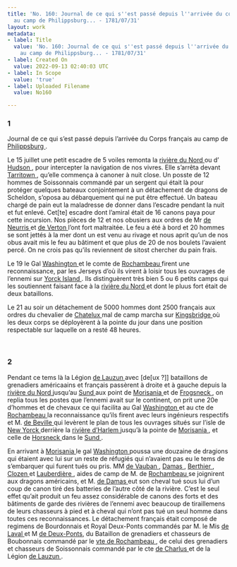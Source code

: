 ```yaml
---
title: 'No. 160: Journal de ce qui s''est passé depuis l''arrivée du corps françis
  au camp de Philippsburg... - 1781/07/31'
layout: work
metadata:
- label: Title
  value: 'No. 160: Journal de ce qui s''est passé depuis l''arrivée du corps françis
    au camp de Philippsburg... - 1781/07/31'
- label: Created On
  value: 2022-09-13 02:40:03 UTC
- label: In Scope
  value: 'true'
- label: Uploaded Filename
  value: No160

---
```

<div class="pages">
<div id="page-32547624">
<h3><a name="page-32547624">1</a></h3>
<div class="page-content">
<p>Journal de ce qui s’est passé depuis l’arrivée du Corps français au <span class="line-break"> </span>camp de <a href="../subjects/32162963.html" title="Phillipsburg, New York"> Philippsburg </a>.</p>
<p>Le 15 juillet une petit escadre de 5 voiles remonta la <a href="../subjects/32162961.html" title="Hudson River"> rivière du Nord </a> <span class="line-break"> </span>ou d’ <a href="../subjects/32162961.html" title="Hudson River"> Hudson </a>, pour intercepter la navigation de nos vivres. Elle s’arrêta <span class="line-break"> </span>devant <a href="../subjects/32163219.html" title="Tarrytown, New York"> Tarritown </a>, qu’elle commença à canoner à nuit close. <span class="line-break"> </span>Un posste de 12 hommes de Soissonnais commandé par un sergent<span class="line-break"> </span>qui était là pour protéger quelques bateaux conjointement à un <span class="line-break"> </span>détachement de dragons de Scheldon, s’oposa au débarquement <span class="line-break"> </span>qui ne put être effectué. Un bateau chargé de pain eut la <span class="line-break"> </span>maladresse de donner dans l’escadre pendant la nuit et fut <span class="line-break"> </span>enlevé. Cet[te] escadre dont l’amiral était de 16 canons paya <span class="line-break"> </span>pour cette incursion. Nos pièces de 12 et nos obusiers <span class="line-break"> </span>aux ordres de Mr <a href="../subjects/32163220.html" title="Bernard de Neurisse"> de Neurris </a> et <a href="../subjects/32163221.html" title="Jean-Phillipe de Verton"> de Verton </a> l’ont fort maltraitée. <span class="line-break"> </span>Le feu a été à bord et 20 hommes se sont jettés à la mer dont un <span class="line-break"> </span>est venu au rivage et nous aprit qu’un de nos obus avait <span class="line-break"> </span>mis le feu au bâtiment et que plus de 20 de nos boulets <span class="line-break"> </span>l’avaient percé. On ne crois pas qu’ils reviennent de sitost <span class="line-break"> </span>chercher du pain frais.</p>
<p>Le 19 le Gal <a href="../subjects/32162841.html" title="George Washington; 1732-1799"> Washington </a> et le comte de <a href="../subjects/32166229.html" title="Jean-Baptiste Donatien de Vimeur de Rochambeau; 1725-1807"> Rochambeau </a> <span class="line-break"> </span>firent une reconnaissance, par les Jerseys d’où ils virent <span class="line-break"> </span>à loisir tous les ouvrages de l’ennemi sur <a href="../subjects/32162880.html" title=" Yorktown, Virginia "> Yorck Island </a>. Ils <span class="line-break"> </span>distinguèrent très bien 5 ou 6 petits camps qui les soutiennent <span class="line-break"> </span>faisant face à la <a href="../subjects/32162961.html" title="Hudson River"> rivière du Nord </a> et dont le pluus fort était de <span class="line-break"> </span>deux bataillons.</p>
<p>Le 21 au soir un détachement de 5000 hommes dont <span class="line-break"> </span>2500 français aux ordres du chevalier de <a href="../subjects/32163223.html" title="François Jean de Beauvoir, marquis de Chastellux; 1734-1788"> Chatelux </a> mal de camp marcha<span class="line-break"> </span>sur <a href="../subjects/32163256.html" title="Kingsbridge, New York"> Kingsbridge </a> où les deux corps se déployèrent à la pointe du jour <span class="line-break"> </span>dans une position respectable sur laquelle on a resté 48 heures. </p>
</div>
</div>
<br />
<div id="page-32547625">
<h3><a name="page-32547625">2</a></h3>
<div class="page-content">
<p>Pendant ce tems là la Légion <a href="../subjects/32162865.html" title="Armand-Louis Gontaut, duc de Lauzun; 1747-1793"> de Lauzun </a> avec <span class="unclear">[de[ux ?]]</span> bataillons de grenadiers américaains et français passèrent à droite et à gauche depuis <span class="line-break"> </span>la <a href="../subjects/32162961.html" title="Hudson River"> rivière du Nord </a> jusqu’au <a href="../subjects/32163225.html" title="Long Island Sound"> Sund </a> aux point de <a href="../subjects/32166193.html" title="Morisiana, New York"> Morisania </a> <span class="line-break"> </span>et de <a href="../subjects/32163227.html" title="Throgs Neck, New York"> Frogsneck </a>, on replia tous les postes que l’ennemi avait <span class="line-break"> </span>sur le continent, on prit une 20e d’hommes et de chevaux ce qui <span class="line-break"> </span>facilita au Gal <a href="../subjects/32162841.html" title="George Washington; 1732-1799"> Washington </a> et au cte de <a href="../subjects/32166229.html" title="Jean-Baptiste Donatien de Vimeur de Rochambeau; 1725-1807"> Rochambeau </a> la reconnaissance <span class="line-break"> </span>qu’ils firent avec leurs ingénieurs respectifs et M. <a href="../subjects/32162953.html" title="Pierre-François de Béville"> de Beville </a> <span class="line-break"> </span>qui levèrent le plan de tous les ouvrages situés sur l’isle de <a href="../subjects/32162830.html" title=" New York "> New Yorck </a><span class="line-break"> </span>derrière la <a href="../subjects/32163251.html" title="Harlem River"> rivière d’Harlem </a> jusqu’à la pointe de <a href="../subjects/32166193.html" title="Morisiana, New York"> Morisania </a>, et celle <span class="line-break"> </span>de <a href="../subjects/32166194.html" title="Horseneck, Connecticut"> Horsneck </a> dans le <a href="../subjects/32163225.html" title="Long Island Sound"> Sund </a>.</p>
<p>En arrivant à <a href="../subjects/32166193.html" title="Morisiana, New York"> Morisania </a> le gal <a href="../subjects/32162841.html" title="George Washington; 1732-1799"> Washington </a> poussa une douzaine <span class="line-break"> </span>de dragions qui étaient avec lui sur un reste de réfugiés qui n’avaient <span class="line-break"> </span>pas eu le tems de s’embarquer qui furent tués ou pris. MM <a href="../subjects/32163230.html" title="Jacques Anne Joseph Le Prestre, marquis de Vauban; 1754-1816"> de Vauban </a>, <span class="line-break"> </span><a href="../subjects/32163231.html" title="Charles César de Damas d'Antigny; 1758-1829"> Damas </a>, <a href="../subjects/32163232.html" title="Louis-Alexandre Berthier; 1753-1815"> Berthier </a>, <a href="../subjects/32163233.html" title="Ludwig von Closen-Haydenburg; 1752-1830"> Clozen </a> et <a href="../subjects/32163260.html" title="Louis-François-Bertrand du Point d'Aubevoye de Lauberdière; 1759-1837"> Lauberdière </a>, aides de <span class="line-break"> </span>camp de M. de <a href="../subjects/32166229.html" title="Jean-Baptiste Donatien de Vimeur de Rochambeau; 1725-1807"> Rochambeau </a> se joignirent aux dragons <span class="line-break"> </span>américains, et M. <a href="../subjects/32163231.html" title="Charles César de Damas d'Antigny; 1758-1829"> de Damas </a> eut son cheval tué sous lui d’un <span class="line-break"> </span>coup de canon tiré des batteries de l’autre côté de la rivière. <span class="line-break"> </span>C’est le seul effet qu’ait produit un feu assez considérable <span class="line-break"> </span>de canons des forts et des bâtiments de garde des rivières de <span class="line-break"> </span>l’ennemi avec beaucoup de tiraillemens de leurs chasseurs à pied <span class="line-break"> </span>et à cheval qui n’ont pas tué un seul homme dans toutes <span class="line-break"> </span>ces reconnaissances. Le détachement français était composé <span class="line-break"> </span>de regimens de Bourdonnais et Royal Deux-Ponts commandés <span class="line-break"> </span>par M. le Mis <a href="../subjects/32163051.html" title="Anne-Alexandre-Marie de Montmorency-Laval, marquis de Laval; 1747-1817"> de Laval </a> et M <a href="../subjects/32163262.html" title="Christian, marquis de Deux-Ponts; 1752-1817 "> de Deux-Ponts</a>, du Bataillon <span class="line-break"> </span>de grenadiers et chasseurs de Boubonnais commandé par le <span class="line-break"> </span><a href="../subjects/32163293.html" title="Donatien-Marie-Joseph de Vimeur de Rochambeau; 1755-1813"> vte de Rochambeau </a>, de celui des grenadiers et chasseurs de <span class="line-break"> </span>Soissonnais commandé par le cte <a href="../subjects/32163072.html" title="Armand-Charles-Augustin de La Croix, comte de Charlus; 1756-1842"> de Charlus </a> et de la Légion <a href="../subjects/32162865.html" title="Armand-Louis Gontaut, duc de Lauzun; 1747-1793"> de <span class="line-break"> </span>Lauzun </a>. </p>
</div>
</div>
<br />
</div>
